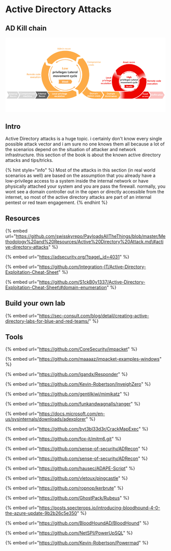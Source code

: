 # Active Directory Attacks

## AD Kill chain

![](../../../.gitbook/assets/image%20%28174%29.png)

## Intro

Active Directory attacks is a huge topic. i certainly don't know every single possible attack vector and i am sure no one knows them all because a lot of the scenarios depend on the situation of attacker and network infrastructure. this section of the book is about the known active directory attacks and tips/tricks.

{% hint style="info" %}
Most of the attacks in this section \(in real world scenarios as well\) are based on the assumption that you already have a low-privilege access to a system inside the internal network or have physically attached your system and you are pass the firewall. normally, you wont see a domain controller out in the open or directly accessible from the internet, so most of the active directory attacks are part of an internal pentest or red team engagement.
{% endhint %}

## Resources

{% embed url="https://github.com/swisskyrepo/PayloadsAllTheThings/blob/master/Methodology%20and%20Resources/Active%20Directory%20Attack.md\#active-directory-attacks" %}

{% embed url="https://adsecurity.org/?page\_id=4031" %}

{% embed url="https://github.com/Integration-IT/Active-Directory-Exploitation-Cheat-Sheet" %}

{% embed url="https://github.com/S1ckB0y1337/Active-Directory-Exploitation-Cheat-Sheet\#domain-enumeration" %}

## Build your own  lab

{% embed url="https://sec-consult.com/blog/detail/creating-active-directory-labs-for-blue-and-red-teams/" %}

## Tools

{% embed url="https://github.com/CoreSecurity/impacket" %}

{% embed url="https://github.com/maaaaz/impacket-examples-windows" %}

{% embed url="https://github.com/lgandx/Responder" %}

{% embed url="https://github.com/Kevin-Robertson/InveighZero" %}

{% embed url="https://github.com/gentilkiwi/mimikatz" %}

{% embed url="https://github.com/funkandwagnalls/ranger" %}

{% embed url="https://docs.microsoft.com/en-us/sysinternals/downloads/adexplorer" %}

{% embed url="https://github.com/byt3bl33d3r/CrackMapExec" %}

{% embed url="https://github.com/fox-it/mitm6.git" %}

{% embed url="https://github.com/sense-of-security/ADRecon" %}

{% embed url="https://github.com/sense-of-security/ADRecon" %}

{% embed url="https://github.com/hausec/ADAPE-Script" %}

{% embed url="https://github.com/vletoux/pingcastle" %}

{% embed url="https://github.com/ropnop/kerbrute" %}

{% embed url="https://github.com/GhostPack/Rubeus" %}

{% embed url="https://posts.specterops.io/introducing-bloodhound-4-0-the-azure-update-9b2b26c5e350" %}

{% embed url="https://github.com/BloodHoundAD/BloodHound" %}

{% embed url="https://github.com/NetSPI/PowerUpSQL" %}

{% embed url="https://github.com/Kevin-Robertson/Powermad" %}




